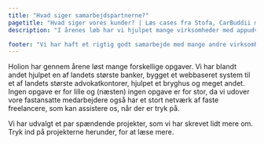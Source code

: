 ```yaml
---
title: "Hvad siger samarbejdspartnerne?"
pagetitle: "Hvad siger vores kunder? | Læs cases fra Stofa, CarBuddii m.fl. her"
description: "I årenes løb har vi hjulpet mange virksomheder med appudvikling og websystemer. Læs mere om, hvad vi kan gøre for dig."

footer: "Vi har haft et rigtig godt samarbejde med mange andre virksomheder og vi er ret sikre på, at vi også vil kunne hjælpe jer, med jeres udfordringer. Så ta' fat i os og lad os gi' et bud på en god løsning for jer."
---
```


Holion har gennem årene løst mange forskellige opgaver. Vi har blandt andet hjulpet en af landets største banker, bygget et webbaseret system til et af landets største advokatkontorer, hjulpet et bryghus og meget andet. Ingen opgave er for lille og (næsten) ingen opgave er for stor, da vi udover vore fastansatte medarbejdere også har et stort netværk af faste freelancere, som kan assistere os, når der er tryk på.

Vi har udvalgt et par spændende projekter, som vi har skrevet lidt mere om. Tryk ind på projekterne herunder, for at læse mere.
